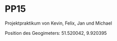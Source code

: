 # PP15
Projektpraktikum von Kevin, Felix, Jan und Michael

Position des Geogimeters:
51.520042, 9.920395
